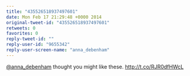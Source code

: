 ```yaml
---
title: "435526518937497601"
date: Mon Feb 17 21:29:48 +0000 2014
original-tweet-id: "435526518937497601"
retweets: 0
favorites: 0
reply-tweet-id: ""
reply-user-id: "9655342"
reply-user-screen-name: "anna_debenham"
---
```

<a href="https://twitter.com/anna_debenham">@anna_debenham</a> thought you might like these. http://t.co/RJR0dfHWcL

